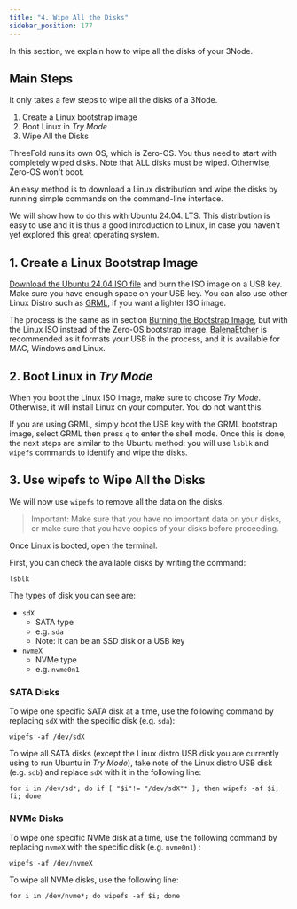 ```yaml
---
title: "4. Wipe All the Disks"
sidebar_position: 177
---
```





In this section, we explain how to wipe all the disks of your 3Node.



## Main Steps

It only takes a few steps to wipe all the disks of a 3Node.

1. Create a Linux bootstrap image
2. Boot Linux in *Try Mode*
3. Wipe All the Disks

ThreeFold runs its own OS, which is Zero-OS. You thus need to start with completely wiped disks. Note that ALL disks must be wiped. Otherwise, Zero-OS won't boot.

An easy method is to download a Linux distribution and wipe the disks by running simple commands on the command-line interface.

We will show how to do this with Ubuntu 24.04. LTS. This distribution is easy to use and it is thus a good introduction to Linux, in case you haven't yet explored this great operating system.


## 1. Create a Linux Bootstrap Image

[Download the Ubuntu 24.04 ISO file](https://releases.ubuntu.com/24.04/) and burn the ISO image on a USB key. Make sure you have enough space on your USB key. You can also use other Linux Distro such as [GRML](https://grml.org/download/), if you want a lighter ISO image.

The process is the same as in section [Burning the Bootstrap Image](./2_bootstrap_image.md#balenaetcher-mac-linux-windows), but with the Linux ISO instead of the Zero-OS bootstrap image. [BalenaEtcher](https://www.balena.io/etcher/) is recommended as it formats your USB in the process, and it is available for MAC, Windows and Linux.


## 2. Boot Linux in *Try Mode*

When you boot the Linux ISO image, make sure to choose *Try Mode*. Otherwise, it will install Linux on your computer. You do not want this.

If you are using GRML, simply boot the USB key with the GRML bootstrap image, select GRML then press `q` to enter the shell mode. Once this is done, the next steps are similar to the Ubuntu method: you will use `lsblk` and `wipefs` commands to identify and wipe the disks.

## 3. Use wipefs to Wipe All the Disks

We will now use `wipefs` to remove all the data on the disks.

> Important: Make sure that you have no important data on your disks, or make sure that you have copies of your disks before proceeding. 

Once Linux is booted, open the terminal.

First, you can check the available disks by writing the command:

```
lsblk
```

The types of disk you can see are:

- `sdX`
  - SATA type
  - e.g. `sda`
  - Note: It can be an SSD disk or a USB key
- `nvmeX`
  - NVMe type
  - e.g. `nvme0n1`

### SATA Disks

To wipe one specific SATA disk at a time, use the following command by replacing `sdX`  with the specific disk (e.g. `sda`):

```
wipefs -af /dev/sdX
```

To wipe all SATA disks (except the Linux distro USB disk you are currently using to run Ubuntu in *Try Mode*), take note of the Linux distro USB disk (e.g. `sdb`) and replace `sdX` with it in the following line:

```
for i in /dev/sd*; do if [ "$i"!= "/dev/sdX"* ]; then wipefs -af $i; fi; done
```

### NVMe Disks

To wipe one specific NVMe disk at a time, use the following command by replacing `nvmeX` with the specific disk (e.g. `nvme0n1`) :

```
wipefs -af /dev/nvmeX
```

To wipe all NVMe disks, use the following line: 

```
for i in /dev/nvme*; do wipefs -af $i; done
```